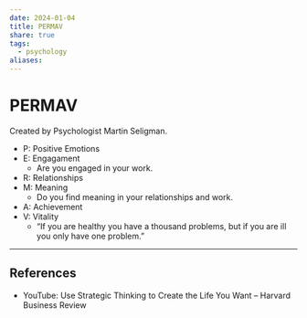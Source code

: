 ```yaml
---
date: 2024-01-04
title: PERMAV
share: true
tags:
  - psychology
aliases: 
---
```


# PERMAV
Created by Psychologist Martin Seligman.
- P: Positive Emotions
- E: Engagament
  - Are you engaged in your work.
- R: Relationships
- M: Meaning
  - Do you find meaning in your relationships and work.
- A: Achievement
- V: Vitality
  - “If you are healthy you have a thousand problems, but if you are ill you only have one problem.”

---
## References
- YouTube: Use Strategic Thinking to Create the Life You Want – Harvard Business Review 